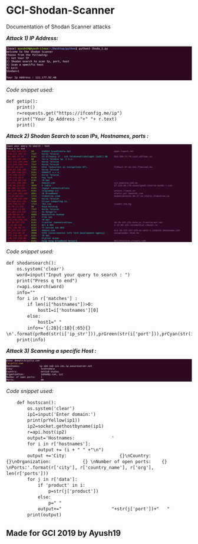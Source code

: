 # GCI-Shodan-Scanner
Documentation of Shodan Scanner attacks

___Attack 1) IP Address:___

![alt text](https://github.com/Ayush19-01/GCI-Shodan-Scanner/blob/master/resources/Screenshot%20from%202019-12-20%2018-04-26.png)

_Code snippet used:_

    def getip():
        print()
        r=requests.get("https://ifconfig.me/ip")
        print("Your Ip Address :"+" "+ r.text)
        print()
___Attack 2) Shodan Search to scan IPs, Hostnames, ports :___

![alt text](https://github.com/Ayush19-01/GCI-Shodan-Scanner/blob/master/resources/Screenshot%20from%202019-12-20%2018-20-48.png)

_Code snippet used:_

    def shodansearch():
	    os.system('clear')
	    word=input("Input your query to search : ")
	    print("Press q to end")
	    r=api.search(word)
	    info=""
	    for i in r['matches'] :
		    if len(i["hostnames"])>0:
			    host1=i['hostnames'][0]
		    else:
			    host1=" "
		    info+='{:28}{:18}{:65}{} \n'.format(prRed(str(i['ip_str'])),prGreen(str(i['port'])),prCyan(str(i['isp'])),prPurple(str(host1)))
        print(info)
___Attack 3) Scanning a specific Host :___

![alt text](https://github.com/Ayush19-01/GCI-Shodan-Scanner/blob/master/resources/Screenshot%20from%202019-12-20%2018-05-45.png)

_Code snippet used:_
        
        def hostscan():
	        os.system('clear')
	        ip1=input('Enter domain:')
	        print(prYellow(ip1))
	        ip2=socket.gethostbyname(ip1)
	        r=api.host(ip2)
	        output='Hostnames:              '
	        for i in r['hostnames']:
	        	output += (i + " " +"\n")
	        output +='City:                    {}\nCountry:                 {}\nOrganization:            {} \nNumber of open ports:    {} \nPorts:'.format(r['city'], r['country_name'], r['org'], len(r['ports']))
	        for j in r['data']:
	        	if 'product' in i:
		        	p=str(j['product'])
	        	else:
			        p=" "
		        output+="                   "+str(j['port'])+"   "
	        print(output)
## Made for GCI 2019 by Ayush19
